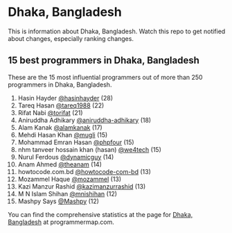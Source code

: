 Dhaka, Bangladesh
================================================================================
This is information about Dhaka, Bangladesh. Watch this repo to get notified about changes, especially ranking changes.

15 best programmers in Dhaka, Bangladesh
--------------------------------------------------------------------------------
These are the 15 most influential programmers out of more than 250 programmers in Dhaka, Bangladesh.

1. Hasin Hayder [@hasinhayder](https://github.com/hasinhayder) (28)
2. Tareq Hasan [@tareq1988](https://github.com/tareq1988) (22)
3. Rifat Nabi [@torifat](https://github.com/torifat) (21)
4. Aniruddha Adhikary [@aniruddha-adhikary](https://github.com/aniruddha-adhikary) (18)
5. Alam Kanak [@alamkanak](https://github.com/alamkanak) (17)
6. Mehdi Hasan Khan [@mugli](https://github.com/mugli) (15)
7. Mohammad Emran Hasan [@phpfour](https://github.com/phpfour) (15)
8. nhm tanveer hossain khan (hasan) [@we4tech](https://github.com/we4tech) (15)
9. Nurul Ferdous [@dynamicguy](https://github.com/dynamicguy) (14)
10. Anam Ahmed [@theanam](https://github.com/theanam) (14)
11. howtocode.com.bd [@howtocode-com-bd](https://github.com/howtocode-com-bd) (13)
12. Mozammel Haque [@mozammel](https://github.com/mozammel) (13)
13. Kazi Manzur Rashid [@kazimanzurrashid](https://github.com/kazimanzurrashid) (13)
14. M N Islam Shihan [@mnishihan](https://github.com/mnishihan) (12)
15. Mashpy Says [@Mashpy](https://github.com/Mashpy) (12)

You can find the comprehensive statistics at the page for [Dhaka, Bangladesh](http://programmermap.com/area/dhaka-bangladesh) at programmermap.com.